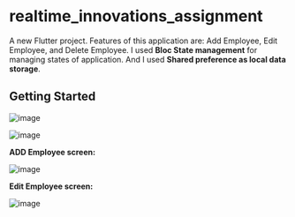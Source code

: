 # realtime_innovations_assignment

A new Flutter project. Features of this application are: Add Employee, Edit Employee, and Delete Employee. I used **Bloc State management** for managing states of application. And I used **Shared preference as local data storage**.

## Getting Started

![image](https://github.com/user-attachments/assets/a3cac990-7fa1-4b06-8edc-963fdd731721)

![image](https://github.com/user-attachments/assets/fe8f669b-1de4-4af3-ab91-75ed2c4bd2ad)

**ADD Employee screen:**

![image](https://github.com/user-attachments/assets/e882a182-87bf-4307-a486-ac7eaedd6d3e)

**Edit Employee screen:**

![image](https://github.com/user-attachments/assets/b835ea89-f3c0-4479-a10a-cba37d91c52d)
